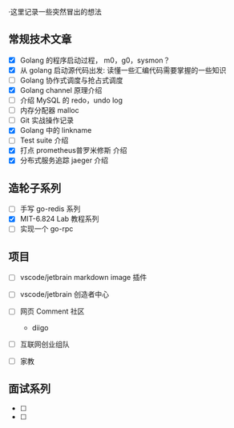 ·这里记录一些突然冒出的想法

## 常规技术文章

- [x] Golang 的程序启动过程， m0，g0，sysmon？
- [x] 从 golang 启动源代码出发: 读懂一些汇编代码需要掌握的一些知识
- [ ] Golang 协作式调度与抢占式调度
- [x] Golang channel 原理介绍
- [ ] 介绍 MySQL 的 redo，undo log
- [ ] 内存分配器 malloc
- [ ] Git 实战操作记录
- [x] Golang 中的 linkname
- [ ] Test suite 介绍
- [x] 打点 prometheus普罗米修斯 介绍
- [x] 分布式服务追踪 jaeger 介绍

## 造轮子系列

- [ ] 手写 go-redis 系列
- [x] MIT-6.824 Lab 教程系列
- [ ] 实现一个 go-rpc

## 项目

- [ ] vscode/jetbrain markdown image 插件

- [ ] vscode/jetbrain 创造者中心

- [ ] 网页 Comment 社区
  
  - diigo

- [ ] 互联网创业组队

- [ ] 家教

## 面试系列

- [ ]
- [ ]

